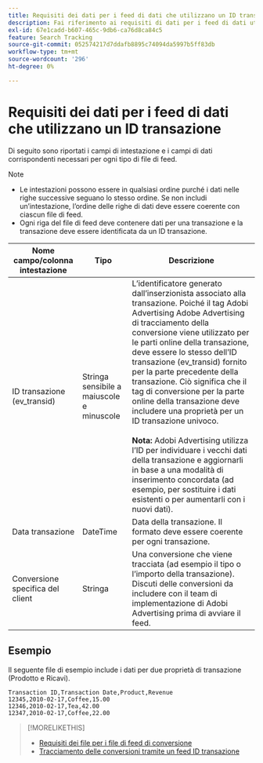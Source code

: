 ```yaml
---
title: Requisiti dei dati per i feed di dati che utilizzano un ID transazione
description: Fai riferimento ai requisiti di dati per i feed di dati utilizzando un ID transazione.
exl-id: 67e1cadd-b607-465c-9db6-ca76d8ca84c5
feature: Search Tracking
source-git-commit: 052574217d7ddafb8895c74094da5997b5ff83db
workflow-type: tm+mt
source-wordcount: '296'
ht-degree: 0%

---
```


# Requisiti dei dati per i feed di dati che utilizzano un ID transazione

Di seguito sono riportati i campi di intestazione e i campi di dati corrispondenti necessari per ogni tipo di file di feed.

>[!NOTE]
>* Le intestazioni possono essere in qualsiasi ordine purché i dati nelle righe successive seguano lo stesso ordine. Se non includi un’intestazione, l’ordine delle righe di dati deve essere coerente con ciascun file di feed.
>* Ogni riga del file di feed deve contenere dati per una transazione e la transazione deve essere identificata da un ID transazione.

| Nome campo/colonna intestazione | Tipo | Descrizione |
| ---- | ---- | ---- |
| ID transazione (ev_transid) | Stringa sensibile a maiuscole e minuscole | L’identificatore generato dall’inserzionista associato alla transazione. Poiché il tag Adobi Advertising Adobe Advertising di tracciamento della conversione viene utilizzato per le parti online della transazione, deve essere lo stesso dell’ID transazione (ev_transid) fornito per la parte precedente della transazione. Ciò significa che il tag di conversione per la parte online della transazione deve includere una proprietà per un ID transazione univoco.<br><br>**Nota:** Adobi Advertising utilizza l’ID per individuare i vecchi dati della transazione e aggiornarli in base a una modalità di inserimento concordata (ad esempio, per sostituire i dati esistenti o per aumentarli con i nuovi dati). |
| Data transazione | DateTime | Data della transazione. Il formato deve essere coerente per ogni transazione. |
| Conversione specifica del client | Stringa | Una conversione che viene tracciata (ad esempio il tipo o l’importo della transazione). Discuti delle conversioni da includere con il team di implementazione di Adobi Advertising prima di avviare il feed. |

## Esempio

Il seguente file di esempio include i dati per due proprietà di transazione (Prodotto e Ricavi).

```
Transaction ID,Transaction Date,Product,Revenue
12345,2010-02-17,Coffee,15.00
12346,2010-02-17,Tea,42.00
12347,2010-02-17,Coffee,22.00
```

>[!MORELIKETHIS]
>
>* [Requisiti dei file per i file di feed di conversione](feed-file-requirements.md)
>* [Tracciamento delle conversioni tramite un feed ID transazione](/help/search-social-commerce/tracking/feed-transaction-id.md)
